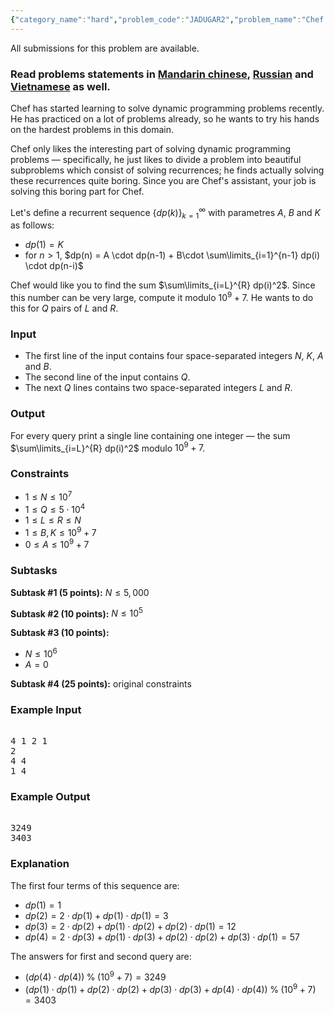 ```yaml
---
{"category_name":"hard","problem_code":"JADUGAR2","problem_name":"Chef and Same Old Recurrence 2","languages_supported":{"0":"C","1":"CPP14","2":"JAVA","3":"PYTH","4":"PYTH 3.5","5":"PYPY","6":"CS2","7":"PAS fpc","8":"PAS gpc","9":"RUBY","10":"PHP","11":"GO","12":"NODEJS","13":"HASK","14":"rust","15":"SCALA","16":"swift","17":"D","18":"PERL","19":"FORT","20":"WSPC","21":"ADA","22":"CAML","23":"ICK","24":"BF","25":"ASM","26":"CLPS","27":"PRLG","28":"ICON","29":"SCM qobi","30":"PIKE","31":"ST","32":"NICE","33":"LUA","34":"BASH","35":"NEM","36":"LISP sbcl","37":"LISP clisp","38":"SCM guile","39":"JS","40":"ERL","41":"TCL","42":"kotlin","43":"PERL6","44":"TEXT","45":"SCM chicken","46":"CLOJ","47":"COB","48":"FS"},"max_timelimit":2.5,"source_sizelimit":50000,"problem_author":"usaxena95","problem_tester":null,"date_added":"7-04-2018","tags":{"0":"usaxena95"},"editorial_url":"https://discuss.codechef.com/problems/JADUGAR2","time":{"view_start_date":1523957400,"submit_start_date":1523957400,"visible_start_date":1523957400,"end_date":1735669800},"is_direct_submittable":false,"layout":"problem"}
---
```

<span class="solution-visible-txt">All submissions for this problem are available.</span><h3>Read problems statements in <a target="_blank" 
href="http://www.codechef.com/download/translated/APRIL18/mandarin/JADUGAR2.pdf">Mandarin chinese</a>, <a target="_blank" 
href="http://www.codechef.com/download/translated/APRIL18/russian/JADUGAR2.pdf">Russian</a> and <a target="_blank" 
href="http://www.codechef.com/download/translated/APRIL18/vietnamese/JADUGAR2.pdf">Vietnamese</a> as well.</h3>

Chef has started learning to solve dynamic programming problems recently. He has practiced on a lot of problems already, so he wants to try his hands on the hardest problems in this domain.

Chef only likes the interesting part of solving dynamic programming problems — specifically, he just likes to divide a problem into beautiful subproblems which consist of solving recurrences; he finds actually solving these recurrences quite boring. Since you are Chef's assistant, your job is solving this boring part for Chef.

Let's define a recurrent sequence $\left\lbrace{dp(k)}\right\rbrace_{k=1}^\infty$ with parametres $A$, $B$ and $K$ as follows:
- $dp(1) = K$
- for $n \gt 1$, $dp(n) = A \cdot dp(n-1) + B\cdot \sum\limits_{i=1}^{n-1} dp(i) \cdot dp(n-i)$

Chef would like you to find the sum $\sum\limits_{i=L}^{R} dp(i)^2$. Since this number can be very large, compute it modulo $10^9+7$. He wants to do this for $Q$ pairs of $L$ and $R$.

### Input
- The first line of the input contains four space-separated integers $N$, $K$, $A$ and $B$.
- The second line of the input contains $Q$.
- The next $Q$ lines contains two space-separated integers $L$ and $R$.

### Output
For every query print a single line containing one integer — the sum $\sum\limits_{i=L}^{R} dp(i)^2$ modulo $10^9+7$.

### Constraints
- $1 \le N \le 10^7$
- $1 \le Q \le 5 \cdot 10^4$
- $1 \le L \le R \le N$
- $1 \le B,K \le 10^9+7$
- $0 \le A \le 10^9+7$

### Subtasks
**Subtask #1 (5 points):** $N \le 5,000$

**Subtask #2 (10 points):** $N \le 10^5$

**Subtask #3 (10 points):**
- $N \le 10^6$
- $A=0$

**Subtask #4 (25 points):** original constraints

### Example Input
<pre><tt>
4 1 2 1
2
4 4
1 4
</tt></pre>

### Example Output
<pre><tt>
3249
3403
</tt></pre>

### Explanation
The first four terms of this sequence are:
- $dp(1) = 1$
- $dp(2) = 2 \cdot dp(1) + dp(1) \cdot dp(1) = 3$
- $dp(3) = 2 \cdot dp(2) + dp(1) \cdot dp(2) + dp(2) \cdot dp(1) = 12$
- $dp(4) = 2 \cdot dp(3) + dp(1) \cdot dp(3) + dp(2) \cdot dp(2) + dp(3) \cdot dp(1) = 57$

The answers for first and second query are:
- $(dp(4) \cdot dp(4)) \;\%\; (10^9+7) = 3249$
- $(dp(1) \cdot dp(1) + dp(2) \cdot dp(2) + dp(3) \cdot dp(3) + dp(4) \cdot dp(4)) \;\%\; (10^9+7) = 3403$
